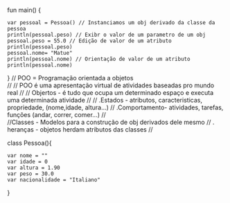 fun main() {
    
    var pessoal = Pessoa() // Instanciamos um obj derivado da classe da pessoa
    println(pessoal.peso) // Exibr o valor de um parametro de um obj
    pessoal.peso = 55.0 // Edição de valor de um atributo
    println(pessoal.peso)
    pessoal.nome= "Matue"
    println(pessoal.nome) // Orientação de valor de um atributo
    println(pessoal.nome)
    
  
}
// POO = Programação orientada a objetos  
// 
// POO é uma apresentação virtual de atividades baseadas pro mundo real
// 
// Objertos - é tudo que ocupa um determinado espaço e executa uma determinada atividade
// 
//        .Estados - atributos, caracteristicas, propriedade, (nome,idade, altura...)
//        .Comportamento- atividades, tarefas, funções (andar, correr, comer...)
//        
//Classes - Modelos para a construção de obj derivados dele mesmo
//         . heranças - objetos herdam atributos das classes
// 

class Pessoa(){
    
    var nome = ""
    var idade = 0
    var altura = 1.90
    var peso = 30.0 
    var nacionalidade = "Italiano"
    
    
    
}
